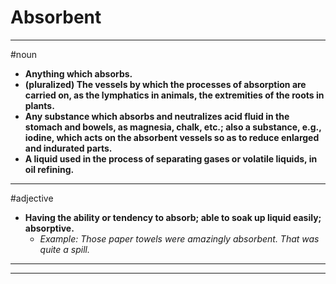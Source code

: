 # Absorbent
---
#noun
- **Anything which absorbs.**
- **(pluralized) The vessels by which the processes of absorption are carried on, as the lymphatics in animals, the extremities of the roots in plants.**
- **Any substance which absorbs and neutralizes acid fluid in the stomach and bowels, as magnesia, chalk, etc.; also a substance, e.g., iodine, which acts on the absorbent vessels so as to reduce enlarged and indurated parts.**
- **A liquid used in the process of separating gases or volatile liquids, in oil refining.**
---
#adjective
- **Having the ability or tendency to absorb; able to soak up liquid easily; absorptive.**
	- _Example: Those paper towels were amazingly absorbent. That was quite a spill._
---
---

